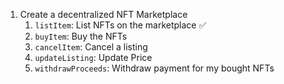 1. Create a decentralized NFT Marketplace
   1. `listItem`: List NFTs on the marketplace ✅
   2. `buyItem`: Buy the NFTs
   3. `cancelItem`: Cancel a listing
   4. `updateListing`: Update Price
   5. `withdrawProceeds`: Withdraw payment for my bought NFTs